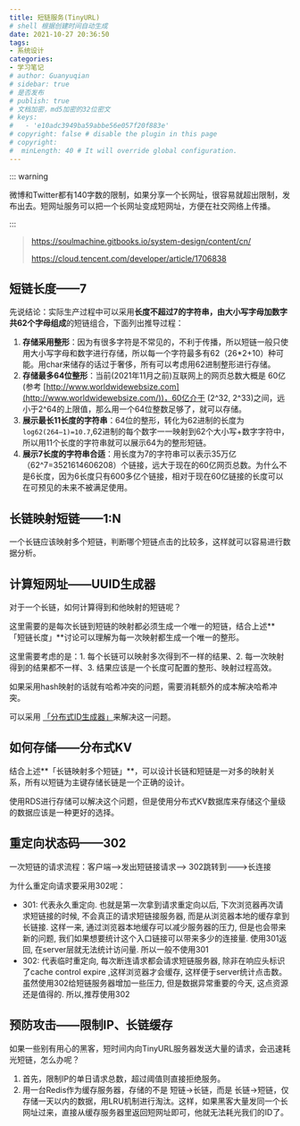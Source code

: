 ```yaml
---
title: 短链服务(TinyURL)
# shell 根据创建时间自动生成
date: 2021-10-27 20:36:50
tags:
- 系统设计
categories:
- 学习笔记
# author: Guanyuqian
# sidebar: true
# 是否发布
# publish: true
# 文档加密，md5加密的32位密文
# keys:
# 	- 'e10adc3949ba59abbe56e057f20f883e'
# copyright: false # disable the plugin in this page 
# copyright:
#  minLength: 40 # It will override global configuration. 
---
```


::: warning

微博和Twitter都有140字数的限制，如果分享一个长网址，很容易就超出限制，发布出去。短网址服务可以把一个长网址变成短网址，方便在社交网络上传播。

:::

<!-- more -->

> https://soulmachine.gitbooks.io/system-design/content/cn/
>
> https://cloud.tencent.com/developer/article/1706838

## 短链长度——7

先说结论：实际生产过程中可以采用**长度不超过7的字符串，由大小写字母加数字共62个字母组成**的短链组合，下面列出推导过程：

1. **存储采用整形**：因为有很多字符是不常见的，不利于传播，所以短链一般只使用大小写字母和数字进行存储，所以每一个字符最多有62（26*2+10）种可能。用char来储存的话过于奢侈，所有可以考虑用62进制整形进行存储。
2. **存储最多64位整形**：当前(2021年11月之前)互联网上的网页总数大概是 60亿(参考 [http://www.worldwidewebsize.com](http://www.worldwidewebsize.com/))，60亿介于 (2^32, 2^33)之间，远小于2^64的上限值，那么用一个64位整数足够了，就可以存储。
3. **展示最长11长度的字符串**：64位的整形，转化为62进制的长度为`log62(264−1)=10.7`,62进制的每个数字一一映射到62个大小写+数字字符中，所以用11个长度的字符串就可以展示64为的整形短链。
4. **展示7长度的字符串合适**：用长度为7的字符串可以表示35万亿（62^7=3521614606208）个链接，远大于现在的60亿网页总数。为什么不是6长度，因为6长度只有600多亿个链接，相对于现在60亿链接的长度可以在可预见的未来不被满足使用。

## 长链映射短链——1:N

一个长链应该映射多个短链，判断哪个短链点击的比较多，这样就可以容易进行数据分析。

## 计算短网址——UUID生成器

对于一个长链，如何计算得到和他映射的短链呢？

这里需要的是每次长链到短链的映射都必须生成一个唯一的短链，结合上述**「短链长度」**讨论可以理解为每一次映射都生成一个唯一的整形。

这里需要考虑的是：1. 每个长链可以映射多次得到不一样的结果、2. 每一次映射得到的结果都不一样、3. 结果应该是一个长度可配置的整形、映射过程高效。

如果采用hash映射的话就有哈希冲突的问题，需要消耗额外的成本解决哈希冲突。

可以采用 [「分布式ID生成器」](https://soulmachine.gitbooks.io/system-design/content/cn/distributed-id-generator.html)来解决这一问题。

## 如何存储——分布式KV

结合上述**「长链映射多个短链」**，可以设计长链和短链是一对多的映射关系，所有以短链为主键存储长链是一个正确的设计。

使用RDS进行存储可以解决这个问题，但是使用分布式KV数据库来存储这个量级的数据应该是一种更好的选择。

## 重定向状态码——302

一次短链的请求流程：客户端-->发出短链接请求--> 302跳转到--->长连接

为什么重定向请求要采用302呢：

- 301: 代表永久重定向. 也就是第一次拿到请求重定向以后, 下次浏览器再次请求短链接的时候, 不会真正的请求短链接服务器, 而是从浏览器本地的缓存拿到长链接.  这样一来, 通过浏览器本地缓存可以减少服务器的压力, 但是也会带来新的问题, 我们如果想要统计这个入口链接可以带来多少的连接量. 使用301返回, 在server层就无法统计访问量. 所以一般不使用301
- 302: 代表临时重定向, 每次断连请求都会请求短链服务器, 除非在响应头标识了cache control expire ,这样浏览器才会缓存, 这样便于server统计点击数。虽然使用302给短链服务器增加一些压力, 但是数据异常重要的今天, 这点资源还是值得的. 所以,推荐使用302

## 预防攻击——限制IP、长链缓存

如果一些别有用心的黑客，短时间内向TinyURL服务器发送大量的请求，会迅速耗光短链，怎么办呢？

1. 首先，限制IP的单日请求总数，超过阈值则直接拒绝服务。
2. 用一台Redis作为缓存服务器，存储的不是 短链->长链，而是 长链->短链，仅存储一天以内的数据，用LRU机制进行淘汰。这样，如果黑客大量发同一个长网址过来，直接从缓存服务器里返回短网址即可，他就无法耗光我们的ID了。

